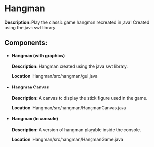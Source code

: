 <h1>Hangman</h1>
<p><b>Description: </b>Play the classic game hangman recreated in java! Created using the java swt library. </p>

<h2>Components: </h2>
<ul>
  <li>
    <h4>Hangman (with graphics)</h4>
    <p><b>Description: </b>Hangman created using the java swt library. </p>
    <p><b>Location: </b>Hangman/src/hangman/gui.java</p>
  </li>
  <li>
    <h4>Hangman Canvas</h4>
    <p><b>Description: </b>A canvas to display the stick figure used in the game. </p>
    <p><b>Location: </b>Hangman/src/hangman/HangmanCanvas.java</p>
  </li>
  <li>
    <h4>Hangman (in console)</h4>
    <p><b>Description: </b>A version of hangman playable inside the console. </p>
    <p><b>Location: </b>Hangman/src/hangman/HangmanGame.java</p>
  </li>
</ul>
